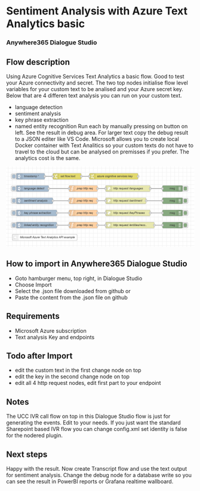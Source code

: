# Sentiment Analysis with Azure Text Analytics basic
### Anywhere365 Dialogue Studio
## Flow description
Using Azure Cognitive Services Text Analytics a basic flow. Good to test your Azure connectivity and secret. The two top nodes initialise flow level variables for your custom text to be analised and your Azure secret key. Below that are 4 differen text analysis you can run on your custom text.
- language detection
- sentiment analysis
- key phrase extraction
- named entity recognition
Run each by manually pressing on button on left. See the result in debug area. For larger text copy the debug result to a JSON editer like VS Code. Microsoft allows you to create local Docker container with Text Analitics so your custom texts do not have to travel to the cloud but can be analysed on premisses if you prefer. The analytics cost is the same. 

![transcript flow minimal](https://github.com/Anywhere365/DialogueStudioFlows/blob/master/SentimentAnalysisAzureBasic/resources/a365-ds-azure-sentiment-simple-screenshot.png)


## How to import in Anywhere365 Dialogue Studio
- Goto hamburger menu, top right, in Dialogue Studio
- Choose Import
- Select the .json file downloaded from github  or
- Paste the content from the .json file on github

## Requirements
- Microsoft Azure subscription
- Text analysis Key and endpoints

## Todo after Import
- edit the custom text in the first change node on top
- edit the key in the second change node on top
- edit all 4 http request nodes, edit first part to your endpoint

## Notes
The UCC IVR call flow on top in this Dialogue Studio flow is just for generating the events. Edit to your needs. If you just want the standard Sharepoint based IVR flow you can change config.xml set identity is false for the nodered plugin. 

## Next steps
Happy with the result. Now create Transcript flow and use the text output for sentiment analysis. Change the debug node for a database write so you can see the result in PowerBI reports or Grafana realtime wallboard.
